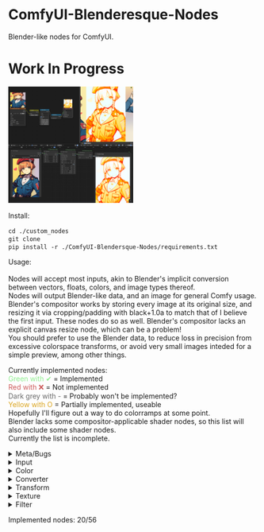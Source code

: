 # ComfyUI-Blenderesque-Nodes
Blender-like nodes for ComfyUI.<br>

<h1>Work In Progress</h1>

<img src=mary_combo.png style="width:50%;height:50%">

Install:
```
cd ./custom_nodes
git clone
pip install -r ./ComfyUI-Blendersque-Nodes/requirements.txt
```

Usage:<br><br>
Nodes will accept most inputs, akin to Blender's implicit conversion between vectors, floats, colors, and image types thereof.<br>
Nodes will output Blender-like data, and an image for general Comfy usage.<br>
Blender's compositor works by storing every image at its original size, and resizing it via cropping/padding with black+1.0a to match that of I believe the first input. These nodes do so as well. Blender's compositor lacks an explicit canvas resize node, which can be a problem!<br>
You should prefer to use the Blender data, to reduce loss in precision from excessive colorspace transforms, or avoid very small images inteded for a simple preview, among other things.<br>

Currently implemented nodes:<br>
<span style="color:LightGreen">Green with ✔</span> = Implemented<br>
<span style="color:IndianRed">Red with ❌</span> = Not implemented<br>
<span style="color:DimGrey">Dark grey with -</span> = Probably won't be implemented?<br>
<SPAN STYLE="color:GoldenRod">Yellow with O</span> = Partially implemented, useable<br>
Hopefully I'll figure out a way to do colorramps at some point.<br>
Blender lacks some compositor-applicable shader nodes, so this list will also include some shader nodes.<br>
Currently the list is incomplete.<br>

<details>
<summary>Meta/Bugs</summary>
<ul>
<li><span style="color:IndianRed">Dynamic inputs get disconnected on page refresh</span></li>
<li><span style="color:IndianRed">UV Node</span></li>
<li><span style="color:IndianRed">Resize Canvas Node ❌</span></li>
<li><span style="color:IndianRed">Extract Data Node ❌ (Get image, mask, canvas xy, float, etc.)</span></li>
<li><span style="color:IndianRed">Merged input sockets and default values ("widgets") ❌</span></li>
<li><span style="color:IndianRed">Merged output blender and image sockets ❌</span></li>
<li><span style="color:GoldenRod">Input hiding O (Does not remember links, odd resizing)</span></li>
<li><span style="color:IndianRed">Sometimes mild float inaccuracy compared to Blender, probably wrong colorspace ❌</span></li>
</ul>
</details>

<details>
<summary>Input</summary>
<ul>
<li><span style="color:LightGreen">Value ✔</span></li>
<li><span style="color:LightGreen">RGB ✔</span></li>
<li><span style="color:IndianRed">Bokeh Image ❌</span></li>
Most other input nodes seem redundant or not applicable.
</ul>
</details>

<details>
<summary>Color</summary>
<ul>
<li><span style="color:LightGreen">Brightness/Contrast ✔</span></li>
<li><span style="color:LightGreen">Gamma ✔</span></li>
<li><span style="color:LightGreen">Hue/Saturation/Value ✔</span></li>
<li><span style="color:LightGreen">Invert Color ✔</span></li>
<li><span style="color:DimGrey">Light Falloff -</span></li>
<li><span style="color:IndianRed">Mix Color ❌ (see Mix converter)</span></li>
<li><span style="color:DimGrey">RGB Curves -</span></li>
<li><span style="color:DimGrey">Color Balance -</span></li>
<li><span style="color:DimGrey">Color Correction -</span></li>
<li><span style="color:DimGrey">Hue Correct -</span></li>
<li><span style="color:IndianRed">Exposure ❌</span></li>
<li><span style="color:IndianRed">Tonemap ❌</span></li>
<br>
<li><span style="color:IndianRed">Alpha Over ❌</span></li>
<li><span style="color:IndianRed">Z Combine ❌</span></li>
<li><span style="color:IndianRed">Alpha Convert ❌</span></li>
<li><span style="color:IndianRed">Convert Colorspace ❌</span></li>
<li><span style="color:LightGreen">Set Alpha ✔</span></li>
</ul>
</details>

<details>
<summary>Converter</summary>
<ul>
<li><span style="color:GoldenRod">Blackbody O (Missing rec709->linear, very minor color difference)</span></li>
<li><span style="color:LightGreen">Clamp ✔</span></li>
<li><span style="color:DimGrey">Color Ramp -</span></li>
<li><span style="color:GoldenRod">Combine Color O (No colorspace option for YUV/YCbCr)</span></li>
<li><span style="color:LightGreen">Combine XYZ ✔</span></li>
<li><span style="color:DimGrey">Float Curve -</span></li>
<li><span style="color:LightGreen">Map Range ✔</span></li>
<li><span style="color:IndianRed">Math ❌</span></li>
<li><span style="color:IndianRed">Mix ❌</span></li>
<li><span style="color:LightGreen">RGB to BW ✔</span></li>
<li><span style="color:GoldenRod">Separate Color O (No colorspace option for YUV/YCbCr)</span></li>
<li><span style="color:LightGreen">Separate XYZ ✔</span></li>
<li><span style="color:IndianRed">Vector Math ❌</span></li>
<li><span style="color:LightGreen">Wavelength ✔</span></li>
</ul>
</details>

<details>
<summary>Transform</summary>
<ul>
<li><span style="color:GoldenRod">Rotate O (No bicubic interpolation)</span></li>
<li><span style="color:GoldenRod">Scale O (No bicubic interpolation)</span></li>
<li><span style="color:GoldenRod">Transform O (No bicubic interpolation)</span></li>
<li><span style="color:GoldenRod">Translate O (No bicubic interpolation)</span></li>
<li><span style="color:IndianRed">Corner Pin ❌</span></li>
<li><span style="color:IndianRed">Crop ❌</span></li>
<li><span style="color:IndianRed">Displace ❌</span></li>
<li><span style="color:IndianRed">Flip ❌</span></li>
<li><span style="color:IndianRed">Map UV ❌</span></li>
<li><span style="color:IndianRed">Lens Distortion ❌</span></li>
<li><span style="color:IndianRed">Movie Distortion ❌</span></li>
</ul>
</details>

<details>
<summary>Texture</summary>
<ul>
<li><span style="color:IndianRed"> Brick Texture ❌</span></li>
<li><span style="color:IndianRed"> Checker Texture ❌</span></li>
<li><span style="color:IndianRed"> Gabor Texture ❌</span></li>
<li><span style="color:IndianRed"> Gradient Texture ❌</span></li>
<li><span style="color:IndianRed"> Magic Texture ❌</span></li>
<li><span style="color:IndianRed"> Noise Texture ❌</span></li>
<li><span style="color:IndianRed"> Voronoi Texture ❌</span></li>
<li><span style="color:IndianRed"> Wave Texture ❌</span></li>
<li><span style="color:IndianRed"> White Noise Texture ❌</span></li>
</ul>
</details>

<details>
<summary>Filter</summary>
<ul>
<li><span style="color:IndianRed"> Whatever blurs I can implement ❌</span></li>
<li><span style="color:IndianRed"> Anti-Aliasing ❌</span></li>
<li><span style="color:IndianRed"> Despeckle ❌</span></li>
<li><span style="color:IndianRed"> Dilate/Erode ❌</span></li>
<li><span style="color:IndianRed"> Filter FIlter :) ❌</span></li>
<li><span style="color:IndianRed"> Glare ❌</span></li>
<li><span style="color:IndianRed"> Kuwahara ❌</span></li>
<li><span style="color:IndianRed"> Pixelate ❌</span></li>
<li><span style="color:IndianRed"> Posterize ❌</span></li>
<li><span style="color:IndianRed"> Sun Beams ❌</span></li>
</ul>
</details>

Implemented nodes: 20/56